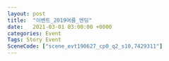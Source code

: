 ```yaml
---
layout: post
title:  "이벤트_2019여름_엔딩"
date:   2021-03-01 03:00:00 +0000
categories: Event
Tags: Story Event
SceneCode: ["scene_evt190627_cp0_q2_s10,7429311"]
---
```

